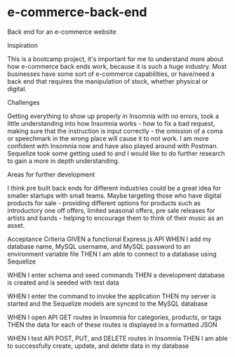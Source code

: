 # e-commerce-back-end
Back end for an e-commerce website

Inspiration

This is a bootcamp project, it's important for me to understand more about how e-commerce back ends work, because it is such a huge industry. Most businesses have some sort of e-commerce capabilities, or have/need a back end that requires the manipulation of stock, whether physical or digital. 

Challenges

Getting everything to show up properly in Insomnia with no errors, took a little understanding into how Insomnia works - how to fix a bad request, making sure that the instruction is input correctly - the omission of a coma or speechmark in the wrong place will cause it to not work. I am more confident with Insomnia now and have also played around with Postman. Sequelize took some getting used to and I would like to do further research to gain a more in depth understanding.

Areas for further development

I think pre built back ends for different industries could be a great idea for smaller startups with small teams. Maybe targeting those who have digital products for sale - providing different options for products such as introductory one off offers, limited seasonal offers, pre sale releases for artists and bands - helping to encourage them to think of their music as an asset. 

Acceptance Criteria
GIVEN a functional Express.js API
WHEN I add my database name, MySQL username, and MySQL password to an environment variable file
THEN I am able to connect to a database using Sequelize

WHEN I enter schema and seed commands
THEN a development database is created and is seeded with test data

WHEN I enter the command to invoke the application
THEN my server is started and the Sequelize models are synced to the MySQL database

WHEN I open API GET routes in Insomnia for categories, products, or tags
THEN the data for each of these routes is displayed in a formatted JSON

WHEN I test API POST, PUT, and DELETE routes in Insomnia
THEN I am able to successfully create, update, and delete data in my database







